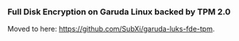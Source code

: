 ### Full Disk Encryption on Garuda Linux backed by TPM 2.0

Moved to here: https://github.com/SubXi/garuda-luks-fde-tpm. 
